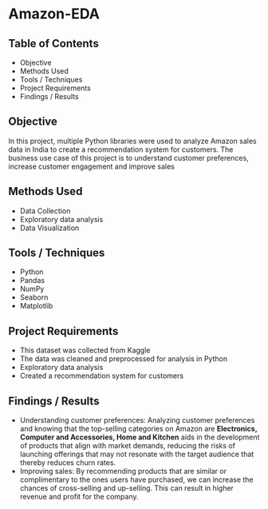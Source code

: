 # Amazon-EDA

## Table of Contents
* Objective
* Methods Used
* Tools / Techniques
* Project Requirements
* Findings / Results
## Objective
In this project, multiple Python libraries were used to analyze Amazon sales data in India to create a recommendation system for customers. The business use case of this project is to understand customer preferences, increase customer engagement and improve sales

## Methods Used
* Data Collection
* Exploratory data analysis
* Data Visualization
## Tools / Techniques
* Python
* Pandas
* NumPy
* Seaborn
* Matplotlib
## Project Requirements
* This dataset was collected from Kaggle
* The data was cleaned and preprocessed for analysis in Python
* Exploratory data analysis
* Created a recommendation system for customers
## Findings / Results
* Understanding customer preferences: Analyzing customer preferences and knowing that the top-selling categories on Amazon are **Electronics, Computer and Accessories, Home and Kitchen** aids in the development of products that align with market demands, reducing the risks of launching offerings that may not resonate with the target audience that thereby reduces churn rates.
* Improving sales: By recommending products that are similar or complimentary to the ones users have purchased, we can increase the chances of cross-selling and up-selling. This can result in higher revenue and profit for the company.






